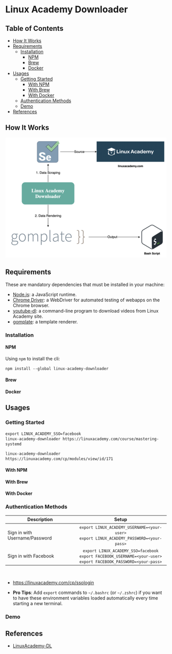 # Linux Academy Downloader

## Table of Contents

<!-- START doctoc generated TOC please keep comment here to allow auto update -->
<!-- DON'T EDIT THIS SECTION, INSTEAD RE-RUN doctoc TO UPDATE -->

- [How It Works](#how-it-works)
- [Requirements](#requirements)
  - [Installation](#installation)
    - [NPM](#npm)
    - [Brew](#brew)
    - [Docker](#docker)
- [Usages](#usages)
  - [Getting Started](#getting-started)
    - [With NPM](#with-npm)
    - [With Brew](#with-brew)
    - [With Docker](#with-docker)
  - [Authentication Methods](#authentication-methods)
  - [Demo](#demo)
- [References](#references)

<!-- END doctoc generated TOC please keep comment here to allow auto update -->

## How It Works

<div align="center"><img src="assets/linux-academy-downloader.png" width="800"></div>

## Requirements

These are mandatory dependencies that must be installed in your machine:

- [Node.js](https://nodejs.org/en/):
  a JavaScript runtime.
- [Chrome Driver](https://github.com/giggio/node-chromedriver):
  a WebDriver for automated testing of webapps on the Chrome browser.
- [youtube-dl](https://github.com/ytdl-org/youtube-dl):
  a command-line program to download videos from Linux Academy site.
- [gomplate](https://github.com/hairyhenderson/gomplate):
  a template renderer.

### Installation

#### NPM

Using `npm` to install the cli:

```shell script
npm install --global linux-academy-downloader
```

#### Brew

#### Docker

## Usages

### Getting Started

```shell script
export LINUX_ACADEMY_SSO=facebook
linux-academy-downloader https://linuxacademy.com/course/mastering-systemd
```

```shell script
linux-academy-downloader https://linuxacademy.com/cp/modules/view/id/171
```

#### With NPM

#### With Brew

#### With Docker

### Authentication Methods

| Description                    |                                                            Setup                                                            |
| ------------------------------ | :-------------------------------------------------------------------------------------------------------------------------: |
| Sign in with Username/Password |                `export LINUX_ACADEMY_USERNAME=<your-user>`<br />`export LINUX_ACADEMY_PASSWORD=<your-pass>`                 |
| Sign in with Facebook          | `export LINUX_ACADEMY_SSO=facebook`<br />`export FACEBOOK_USERNAME=<your-user>`<br />`export FACEBOOK_PASSWORD=<your-pass>` |

<br />

- <https://linuxacademy.com/cp/ssologin>

- **Pro Tips**: Add `export` commands to `~/.bashrc` (or `~/.zshrc`)
  if you want to have these environment variables loaded automatically
  every time starting a new terminal.

### Demo

## References

- [LinuxAcademy-DL](https://github.com/RahulShaw/LinuxAcademy-DL)
